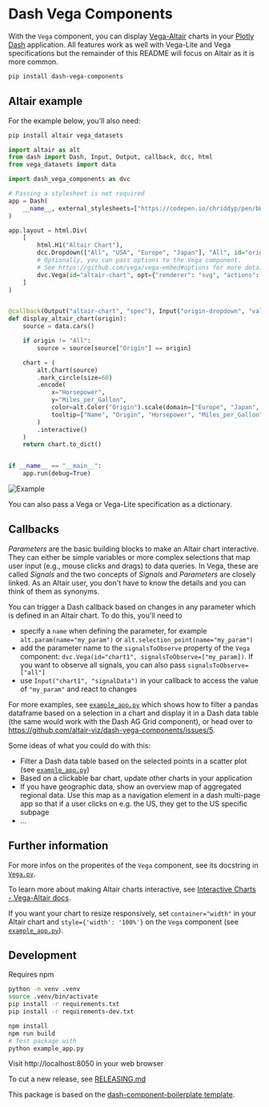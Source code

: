 # Dash Vega Components
With the `Vega` component, you can display [Vega-Altair](https://altair-viz.github.io/) charts in your [Plotly Dash](https://dash.plotly.com/) application. All features work as well with Vega-Lite and Vega specifications but the remainder of this README will focus on Altair as it is more common.


```bash
pip install dash-vega-components
```

## Altair example
For the example below, you'll also need:
```bash
pip install altair vega_datasets
```

```python
import altair as alt
from dash import Dash, Input, Output, callback, dcc, html
from vega_datasets import data

import dash_vega_components as dvc

# Passing a stylesheet is not required
app = Dash(
    __name__, external_stylesheets=["https://codepen.io/chriddyp/pen/bWLwgP.css"]
)

app.layout = html.Div(
    [
        html.H1("Altair Chart"),
        dcc.Dropdown(["All", "USA", "Europe", "Japan"], "All", id="origin-dropdown"),
        # Optionally, you can pass options to the Vega component.
        # See https://github.com/vega/vega-embed#options for more details.
        dvc.Vega(id="altair-chart", opt={"renderer": "svg", "actions": False}),
    ]
)


@callback(Output("altair-chart", "spec"), Input("origin-dropdown", "value"))
def display_altair_chart(origin):
    source = data.cars()

    if origin != "All":
        source = source[source["Origin"] == origin]

    chart = (
        alt.Chart(source)
        .mark_circle(size=60)
        .encode(
            x="Horsepower",
            y="Miles_per_Gallon",
            color=alt.Color("Origin").scale(domain=["Europe", "Japan", "USA"]),
            tooltip=["Name", "Origin", "Horsepower", "Miles_per_Gallon"],
        )
        .interactive()
    )
    return chart.to_dict()


if __name__ == "__main__":
    app.run(debug=True)
```
![Example](https://raw.githubusercontent.com/binste/dash-vega-components/main/dvc_example.gif)


You can also pass a Vega or Vega-Lite specification as a dictionary.

## Callbacks
*Parameters* are the basic building blocks to make an Altair chart interactive. They can either be simple variables or more complex selections that map user input (e.g., mouse clicks and drags) to data queries. In Vega, these are called *Signals* and the two concepts of *Signals* and *Parameters* are closely linked. As an Altair user, you don't have to know the details and you can think of them as synonyms.

You can trigger a Dash callback based on changes in any parameter which is defined in an Altair chart. To do this, you'll need to
* specify a `name` when defining the parameter, for example `alt.param(name="my_param")` or `alt.selection_point(name="my_param")`
* add the parameter name to the `signalsToObserve` property of the `Vega` component: `dvc.Vega(id="chart1", signalsToObserve=["my_param])`. If you want to observe all signals, you can also pass `signalsToObserve=["all"]`
* use `Input("chart1", "signalData")` in your callback to access the value of `"my_param"` and react to changes

For more examples, see [`example_app.py`](./example_app.py) which shows how to filter a pandas dataframe based on a selection in a chart and display it in a Dash data table (the same would work with the Dash AG Grid component), or head over to https://github.com/altair-viz/dash-vega-components/issues/5.

Some ideas of what you could do with this:
* Filter a Dash data table based on the selected points in a scatter plot (see [`example_app.py`](./example_app.py))
* Based on a clickable bar chart, update other charts in your application
* If you have geographic data, show an overview map of aggregated regional data. Use this map as a navigation element in a dash multi-page app so that if a user clicks on e.g. the US, they get to the US specific subpage
* ...

## Further information
For more infos on the properites of the `Vega` component, see its docstring in [`Vega.py`](./dash_vega_components/Vega.py).

To learn more about making Altair charts interactive, see [Interactive Charts - Vega-Altair docs](https://altair-viz.github.io/user_guide/interactions.html).

If you want your chart to resize responsively, set `container="width"` in your Altair chart and `style={'width': '100%'}` on the `Vega` component (see [`example_app.py`](./example_app.py)).

## Development
Requires npm
```bash
python -m venv .venv
source .venv/bin/activate
pip install -r requirements.txt
pip install -r requirements-dev.txt

npm install
npm run build
# Test package with
python example_app.py
```
Visit http://localhost:8050 in your web browser

To cut a new release, see [RELEASING.md](./RELEASING.md)

This package is based on the [dash-component-boilerplate template](https://github.com/plotly/dash-component-boilerplate).
